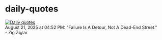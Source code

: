 # daily-quotes
[![Daily quotes](https://github.com/ceepu8/daily-quotes/actions/workflows/daily-quote.yml/badge.svg)](https://github.com/ceepu8/daily-quotes/actions/workflows/daily-quote.yml)<br/>
August 21, 2025 at 04:52 PM: "Failure Is A Detour, Not A Dead-End Street." - Zig Ziglar
